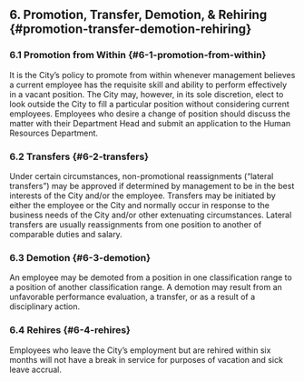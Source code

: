 ## 6. Promotion, Transfer, Demotion, & Rehiring {#promotion-transfer-demotion-rehiring}

### 6.1 Promotion from Within {#6-1-promotion-from-within}

It is the City’s policy to promote from within whenever management believes a current employee has the requisite skill and ability to perform effectively in a vacant position. The City may, however, in its sole discretion, elect to look outside the City to fill a particular position without considering current employees. Employees who desire a change of position should discuss the matter with their Department Head and submit an application to the Human Resources Department.

### 6.2 Transfers {#6-2-transfers}

Under certain circumstances, non-promotional reassignments \(“lateral transfers”\) may be approved if determined by management to be in the best interests of the City and/or the employee. Transfers may be initiated by either the employee or the City and normally occur in response to the business needs of the City and/or other extenuating circumstances. Lateral transfers are usually reassignments from one position to another of comparable duties and salary.

### 6.3 Demotion {#6-3-demotion}

An employee may be demoted from a position in one classification range to a position of another classification range. A demotion may result from an unfavorable performance evaluation, a transfer, or as a result of a disciplinary action.

### 6.4 Rehires {#6-4-rehires}

Employees who leave the City’s employment but are rehired within six months will not have a break in service for purposes of vacation and sick leave accrual.

